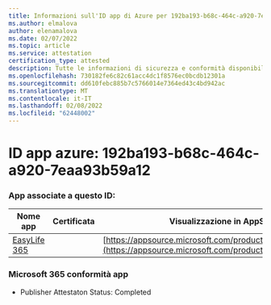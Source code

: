 ```yaml
---
title: Informazioni sull'ID app di Azure per 192ba193-b68c-464c-a920-7eaa93b59a12
ms.author: elmalova
author: elenamalova
ms.date: 02/07/2022
ms.topic: article
ms.service: attestation
certification_type: attested
description: Tutte le informazioni di sicurezza e conformità disponibili per 192ba193-b68c-464c-a920-7eaa93b59a12.
ms.openlocfilehash: 730182fe6c82c61acc4dc1f8576ec0bcdb12301a
ms.sourcegitcommit: dd610febc885b7c5766014e7364ed43c4bd942ac
ms.translationtype: MT
ms.contentlocale: it-IT
ms.lasthandoff: 02/08/2022
ms.locfileid: "62448002"
---
```

# <a name="azure-app-id-192ba193-b68c-464c-a920-7eaa93b59a12"></a>ID app azure: 192ba193-b68c-464c-a920-7eaa93b59a12


### <a name="apps-associated-with-this-id"></a>App associate a questo ID:
| **Nome app** | **Certificata** | **Visualizzazione in AppSource** |
|--------------|---------------|-----------------------|
| [EasyLife 365](https://docs.microsoft.com/microsoft-365-app-certification/forward/WA200003697) |  | [https://appsource.microsoft.com/product/office/WA200003697](https://appsource.microsoft.com/product/office/WA200003697) |

### <a name="microsoft-365-app-compliance-status"></a>Microsoft 365 conformità app
- Publisher Attestaton Status: Completed
